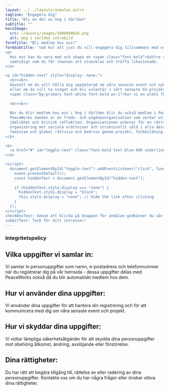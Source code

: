 ```yaml
---
layout: ../../layouts/anmalan.astro
tagline: "Engagera dig"
title: "Bli en del av Ung i Världen"
subtitle: ""
heroImage:
  src: ~/assets/images/1000008026.png
  alt: Ung i världen introbild
formTitle: "Bli medlem hos oss!"
formSubtitle: 'Vad kul att just du vill engagera dig tillsammans med oss! Vi är ett ungdomsförbund som   brinner för att ge ungdomar möjlighet att engagera sig i globala utvecklingsfrågor.
<p>
  Hos oss kan du vara med och skapa en <span class="font-bold">bättre värld</span>, 
  samtidigt som du får chansen att utvecklas och träffa likasinnade.
</p>

<p id="hidden-text" style="display: none;">
  <br><br>
  Oavsett om du vill hålla dig uppdaterad om våra senaste event och nyheter, 
  eller om du vill ta steget och bli volontär i vårt senaste EU-projekt, 
  <span class="bg-primary text-white font-bold px-1">har vi en plats för dig.</span>
  
  <br><br>
  
  När du blir medlem hos oss i Ung i Världen blir du också medlem i PeaceWorks automatiskt! 
  PeaceWorks Sweden är en freds- och ungdomsorganisation som verkar utifrån principer om internationell solidaritet, 
  jämlikhet och kritisk reflektion. Organisationen arbetar för en rättvis och jämlik värld genom att främja ungas 
  organisering mot sociala orättvisor och strukturellt våld i alla dess former. Verksamheten fokuserar på antirasism, 
  feminism och global rättvisa och bedrivs genom projekt, folkbildning, påverkansarbete och vidareförmedling av stöd till ungdomsrörelsen.
</p>

<p>
  <a href="#" id="toggle-text" class="font-bold text-blue-600 underline">Vill du veta mer om PeaceWorks? Läs HÄR.</a>
</p>

<script>
  document.getElementById("toggle-text").addEventListener("click", function (event) {
    event.preventDefault();
    const hiddenText = document.getElementById("hidden-text");
    
    if (hiddenText.style.display === "none") {
      hiddenText.style.display = "block";
      this.style.display = "none"; // Hide the link after clicking
    }
  });
</script>
checkBoxText: Genom att klicka på knappen för anmälan godkänner du vår integritetspolicy och samtycker till behandling av dina personuppgifter i enlighet med GDPR.
submitText: Tack för ditt intresse!!
---
```


<h3 id="integritetspolicy" class="text-primary"> Integritetspolicy</h3>

## Vilka uppgifter vi samlar in:
Vi samlar in personuppgifter som namn, e-postadress och telefonnummer när du registrerar dig på vår hemsida - dessa uppgifter delas med PeaceWorks också då du blir automatiskt medlem hos dem.

## Hur vi använder dina uppgifter:
Vi använder dina uppgifter för att hantera din registrering och för att kommunicera med dig om våra senaste event och projekt.

## Hur vi skyddar dina uppgifter:
Vi vidtar lämpliga säkerhetsåtgärder för att skydda dina personuppgifter mot obehörig åtkomst, ändring, avslöjande eller förstörelse.

## Dina rättigheter:
Du har rätt att begära tillgång till, rättelse av eller radering av dina personuppgifter. Kontakta oss om du har några frågor eller önskar utöva dina rättigheter.
